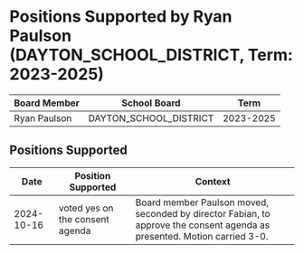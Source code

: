 # Positions Supported by Ryan Paulson (DAYTON_SCHOOL_DISTRICT, Term: 2023-2025)

| Board Member | School Board | Term |
|--------------|--------------|------|
| Ryan Paulson | DAYTON_SCHOOL_DISTRICT | 2023-2025 |

## Positions Supported

| Date       | Position Supported           | Context            |
|------------|------------------------------|--------------------|
| 2024-10-16 | voted yes on the consent agenda | Board member Paulson moved, seconded by director Fabian, to approve the consent agenda as presented. Motion carried 3-0. |

